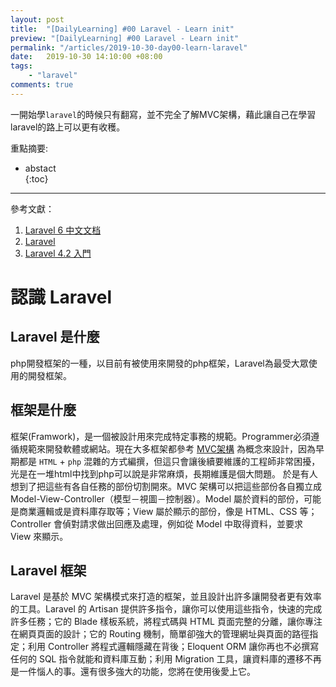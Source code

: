 ```yaml
--- 
layout: post    
title:  "[DailyLearning] #00 Laravel - Learn init"    
preview: "[DailyLearning] #00 Laravel - Learn init"    
permalink: "/articles/2019-10-30-day00-learn-laravel"  
date:   2019-10-30 14:10:00 +08:00    
tags:    
    - "laravel"    
comments: true    
---  
```


一開始學`laravel`的時候只有翻寫，並不完全了解MVC架構，藉此讓自己在學習laravel的路上可以更有收穫。 
<!-- more -->  

重點摘要:    
* abstact    
{:toc}    
----

參考文獻：

 1. [Laravel 6 中文文档](https://learnku.com/docs/laravel/6.x)
 2. [Laravel](https://laravel.com/)
 3. [Laravel 4.2 入門](https://legacy.gitbook.com/book/tony915/laravel4/details)

# 認識 Laravel
## Laravel 是什麼
php開發框架的一種，以目前有被使用來開發的php框架，Laravel為最受大眾使用的開發框架。

## 框架是什麼
框架(Framwork)，是一個被設計用來完成特定事務的規範。Programmer必須遵循規範來開發軟體或網站。現在大多框架都參考 [MVC架構](https://zh.wikipedia.org/wiki/MVC) 為概念來設計，因為早期都是 `HTML` + `php` 混雜的方式編撰，但這只會讓後續要維護的工程師非常困擾，光是在一堆html中找到php可以說是非常麻煩，長期維護是個大問題。
於是有人想到了把這些有各自任務的部份切割開來。MVC 架構可以把這些部份各自獨立成 Model-View-Controller（模型－視圖－控制器）。Model 屬於資料的部份，可能是商業邏輯或是資料庫存取等；View 屬於顯示的部份，像是 HTML、CSS 等；Controller 會偵對請求做出回應及處理，例如從 Model 中取得資料，並要求 View 來顯示。

## Laravel 框架
Laravel 是基於 MVC 架構模式來打造的框架，並且設計出許多讓開發者更有效率的工具。Laravel 的 Artisan 提供許多指令，讓你可以使用這些指令，快速的完成許多任務；它的 Blade 樣板系統，將程式碼與 HTML 頁面完整的分離，讓你專注在網頁頁面的設計；它的 Routing 機制，簡單卻強大的管理網址與頁面的路徑指定；利用 Controller 將程式邏輯隱藏在背後；Eloquent ORM 讓你再也不必撰寫任何的 SQL 指令就能和資料庫互動；利用 Migration 工具，讓資料庫的遷移不再是一件惱人的事。還有很多強大的功能，您將在使用後愛上它。

